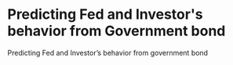 # Predicting Fed and Investor's behavior from Government bond
Predicting Fed and Investor’s behavior from government bond
